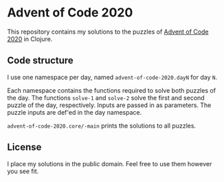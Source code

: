 # Advent of Code 2020

This repository contains my solutions to the puzzles of [Advent of Code 2020](https://adventofcode.com/2020) in Clojure.

## Code structure

I use one namespace per day, named `advent-of-code-2020.dayN` for day `N`.

Each namespace contains the functions required to solve both puzzles of the day.
The functions `solve-1` and `solve-2` solve the first and second puzzle of the day, respectively.
Inputs are passed in as parameters. The puzzle inputs are def'ed in the day namespace.

`advent-of-code-2020.core/-main` prints the solutions to all puzzles.

## License

I place my solutions in the public domain. Feel free to use them however you see fit.
